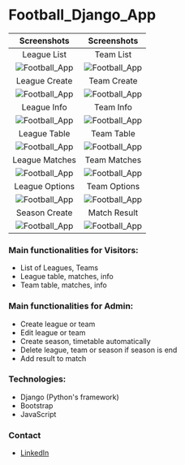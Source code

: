# Football_Django_App

Screenshots                                             |Screenshots                                             
:------------------------------------------------------:|:------------------------------------------------------:
League List                                             |Team List
![Football_App](../main/screenshot/league_list.png)     |![Football_App](../main/screenshot/team_list.png)
League Create                                           |Team Create
![Football_App](../main/screenshot/league_create.png)   |![Football_App](../main/screenshot/team_create.png)
League Info                                             |Team Info
![Football_App](../main/screenshot/league_info.png)     |![Football_App](../main/screenshot/team_info.png)
League Table                                            |Team Table
![Football_App](../main/screenshot/league_table.png)    |![Football_App](../main/screenshot/team_table.png)
League Matches                                          |Team Matches
![Football_App](../main/screenshot/league_matches.png)  |![Football_App](../main/screenshot/team_matches.png)
League Options                                          |Team Options
![Football_App](../main/screenshot/league_options.png)  |![Football_App](../main/screenshot/team_options.png)
Season Create                                           |Match Result
![Football_App](../main/screenshot/season_create.png)   |![Football_App](../main/screenshot/match_result.png)

### Main functionalities for Visitors:
- List of Leagues, Teams
- League table, matches, info
- Team table, matches, info

### Main functionalities for Admin:
- Create league or team
- Edit league or team
- Create season, timetable automatically
- Delete league, team or season if season is end
- Add result to match

### Technologies:
* Django (Python's framework)
* Bootstrap
* JavaScript

### Contact
* [LinkedIn](https://www.linkedin.com/in/mariusz-kuleta/)